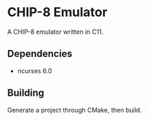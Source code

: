 # CHIP-8 Emulator

A CHIP-8 emulator written in C11.

## Dependencies

* ncurses 6.0

## Building

Generate a project through CMake, then build.